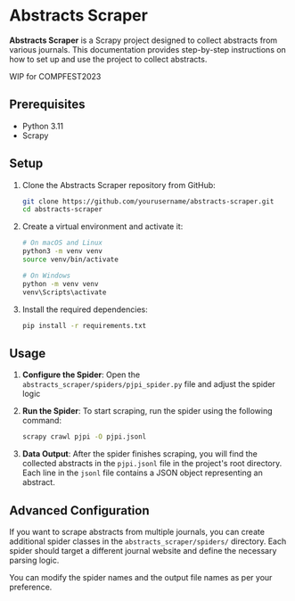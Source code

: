 # Abstracts Scraper

**Abstracts Scraper** is a Scrapy project designed to collect abstracts from various journals. This documentation provides step-by-step instructions on how to set up and use the project to collect abstracts.

WIP for COMPFEST2023

## Prerequisites
- Python 3.11
- Scrapy

## Setup

1. Clone the Abstracts Scraper repository from GitHub:

   ```bash
   git clone https://github.com/yourusername/abstracts-scraper.git
   cd abstracts-scraper
   ```

2. Create a virtual environment and activate it:

   ```bash
   # On macOS and Linux
   python3 -m venv venv
   source venv/bin/activate

   # On Windows
   python -m venv venv
   venv\Scripts\activate
   ```

3. Install the required dependencies:

   ```bash
   pip install -r requirements.txt
   ```

## Usage

1. **Configure the Spider**: Open the `abstracts_scraper/spiders/pjpi_spider.py` file and adjust the spider logic

2. **Run the Spider**: To start scraping, run the spider using the following command:
   ```bash
   scrapy crawl pjpi -O pjpi.jsonl
   ```

3. **Data Output**: After the spider finishes scraping, you will find the collected abstracts in the `pjpi.jsonl` file in the project's root directory. Each line in the `jsonl` file contains a JSON object representing an abstract.

## Advanced Configuration

If you want to scrape abstracts from multiple journals, you can create additional spider classes in the `abstracts_scraper/spiders/` directory. Each spider should target a different journal website and define the necessary parsing logic.


You can modify the spider names and the output file names as per your preference.

